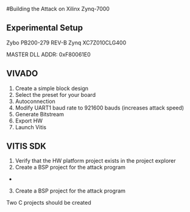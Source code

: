 #Building the Attack on Xilinx Zynq-7000


## Experimental Setup 

Zybo PB200-279 REV-B
Zynq XC7Z010CLG400

MASTER DLL ADDR: 0xF80061E0

## VIVADO

1) Create a simple block design
2) Select the preset for your board
3) Autoconnection
3) Modify UART1 baud rate to 921600 bauds (increases attack speed)
4) Generate Bitstream
5) Export HW
6) Launch Vitis

## VITIS SDK

1) Verify that the HW platform project exists in the project explorer 
2) Create a BSP project for the attack program 
-
3) Create a BSP project for the attack program 


Two C projects should be created 


